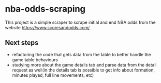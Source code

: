 # nba-odds-scraping

This project is a simple scraper to scrape initial and end NBA odds from the website https://www.scoresandodds.com/

## Next steps

- refactoring the code that gets data from the table to better handle the game table behaviours
- studying more about the game details tab and parse data from the detail request as well(in the details tab is possible to get info about formation, minutes played, full line movements, etc)
